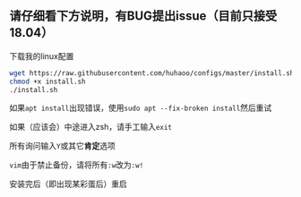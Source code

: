 ## 请仔细看下方说明，有BUG提出issue（目前只接受18.04）

下载我的linux配置

```sh
wget https://raw.githubusercontent.com/huhaoo/configs/master/install.sh
chmod +x install.sh
./install.sh
```

如果`apt install`出现错误，使用`sudo apt --fix-broken install`然后重试

如果（应该会）中途进入zsh，请手工输入`exit`

所有询问输入`Y`或其它**肯定**选项

`vim`由于禁止备份，请将所有`:w`改为`:w!`

安装完后（即出现某彩蛋后）重启

